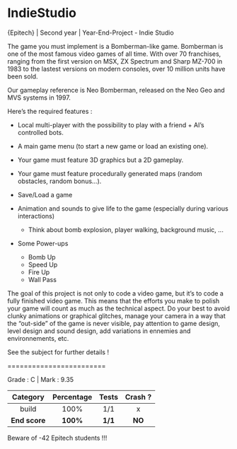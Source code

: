 # IndieStudio
{Epitech} | Second year | Year-End-Project - Indie Studio

The game you must implement is a Bomberman-like game.
Bomberman is one of the most famous video games of all time.
With over 70 franchises, ranging from the first version on MSX, ZX Spectrum and Sharp MZ-700 in 1983 to the lastest versions on modern consoles, over 10 million units have been sold.

Our gameplay reference is Neo Bomberman, released on the Neo Geo and MVS systems in 1997.

Here’s the required features :
- Local multi-player with the possibility to play with a friend + AI’s controlled bots.
- A main game menu (to start a new game or load an existing one).
- Your game must feature 3D graphics but a 2D gameplay.
- Your game must feature procedurally generated maps (random obstacles, random bonus...).
- Save/Load a game
- Animation and sounds to give life to the game (especially during various interactions)
  - Think about bomb explosion, player walking, background music, ...
    
- Some Power-ups
  - Bomb Up
  - Speed Up
  - Fire Up
  - Wall Pass
    
The goal of this project is not only to code a video game, but it’s to code a fully finished video game. This
means that the efforts you make to polish your game will count as much as the technical aspect.
Do your best to avoid clunky animations or graphical glitches, manage your camera in a way that the “out-side” of the game is never visible, pay attention to game design, level design and sound design, add variations in ennemies and environnements, etc.

See the subject for further details !

========================

Grade : C | Mark : 9.35

|              Category             | Percentage |   Tests   | Crash ? |
|:---------------------------------:|:----------:|:---------:|:-------:|
| build                             | 100%       | 1/1       | x       |
| **End score**                     | **100%**   | **1/1**   | **NO**  |

Beware of -42 Epitech students !!!
